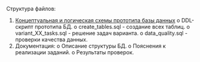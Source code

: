 Структура файлов:
1. [Концептуальная и логическая схемы прототипа базы данных]([Module2/dw.png](https://github.com/ForestGnom/DEP-MGPU/blob/870f5a8611f89f8b1d433f64166b737c971d8960/Module2/dw.png))
o DDL-скрипт прототипа БД.
o create_tables.sql - создание всех таблиц.
o variant_XX_tasks.sql - решение задач варианта.
o data_quality.sql - проверки качества данных.
2. Документация:
o Описание структуры БД.
o Пояснения к реализации заданий.
o Результаты проверок.
